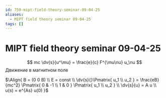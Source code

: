 ```yaml
---
id: 759-mipt-field-theory-seminar-09-04-25
aliases:
  - MIPT field theory seminar 09-04-25
tags: []
---
```


# MIPT field theory seminar 09-04-25

$$
mc \dv{s}{u^\mu} = \frac{e}{c} F^{\mu\nu} u_\nu
$$
Движение в магнитном поле

$\Align{
B = (0 0 B) \\
E = const \\
\dv{s}{}\Pmatrix{
u_1 \\
u_2
} = \frac{eB}{mc^2} \Pmatrix{
0 & -1 \\
1 & 0
} \Pmatrix{
u_1 \\
u_2
} \\
\dv{s}{u} = A u \\
u(s) = e^{As} u(0)
}$
